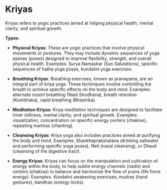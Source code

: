 # Kriyas

Kriyas refers to yogic practices aimed at helping physical health, mental clarity, and spiritual growth.

**Types**:

* **Physical Kriyas**: These are yogic practices that involve physical movements or postures. They may include dynamic sequences of yoga asanas (poses) designed to improve flexibility, strength, and overall physical health. Examples: Surya Namaskar (Sun Salutations), specific sequences of hatha yoga poses, kundalini yoga exercises.

* **Breathing Kriyas**: Breathing exercises, known as pranayama, are an integral part of kriya yoga. These techniques involve controlling the breath to achieve specific effects on the body and mind. Examples: alternate nostril breathing (Nadi Shodhana), breath retention (Kumbhaka), rapid breathing (Bhastrika).

* **Meditation Kriyas**: Kriya meditation techniques are designed to facilitate inner stillness, mental clarity, and spiritual growth. Examples: visualization, concentration on specific energy centers (chakras), repeating mantras (chanting).

* **Cleansing Kriyas**: Kriya yoga also includes practices aimed at purifying the body and mind. Examples: Shankhaprakshalana (drinking saltwater and performing specific yoga poses), Neti (nasal cleansing), or Dhauti (cleansing of the digestive tract).

* **Energy Kriyas**: Kriyas can focus on the manipulation and cultivation of energy within the body, to help subtle energy channels (nadis) and centers (chakras) to balance and harmonize the flow of prana (life force energy). Examples: Kundalini awakening exercises, mudras (hand gestures), bandhas (energy locks).
